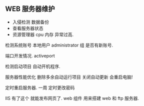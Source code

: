 ## WEB 服务器维护

- 入侵检测  数据备份
- 查看服务器状态
- 资源管理器 cpu 内存 异常过高.

检测系统账号
本地用户 administrator 组 是否有新账号.

端口开发情况.
activeport

检测启动项目
自动开机程序.



服务器性能优化
删除多余自动运行项目
关闭自动更新 会重启电脑!

定时重启服务器. 一周
定时更改密码

IIS  有了这个 就能发布网页了.
web 组件  用来搭建 web 和 ftp 服务器.

